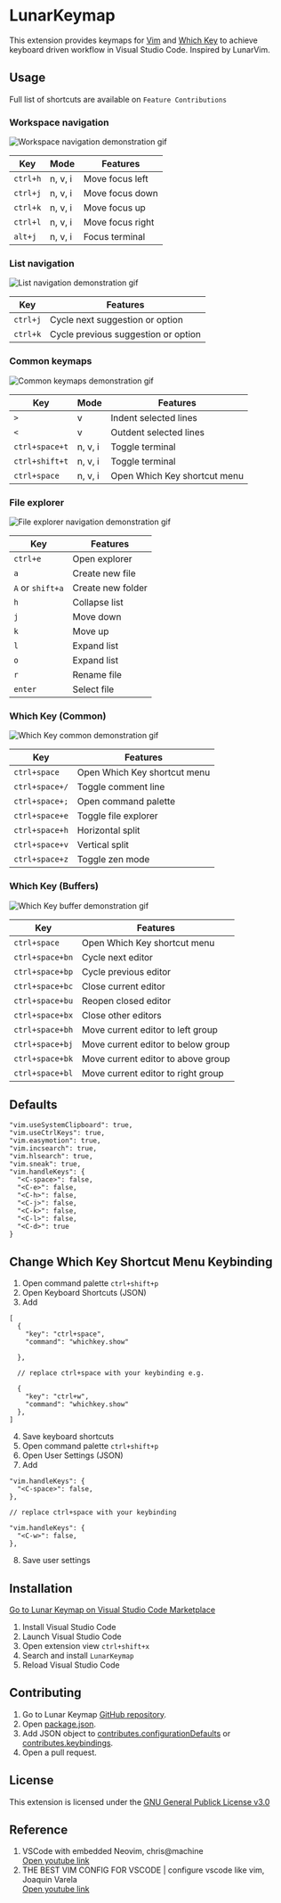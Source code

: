 # LunarKeymap

This extension provides keymaps for [Vim](https://marketplace.visualstudio.com/items?itemName=vscodevim.vim) and [Which Key](https://marketplace.visualstudio.com/items?itemName=VSpaceCode.whichkey) to achieve keyboard driven workflow in Visual Studio Code. Inspired by LunarVim.

## Usage

Full list of shortcuts are available on `Feature Contributions`

### Workspace navigation

![Workspace navigation demonstration gif](assets/workspace-navigation.gif)

| Key      | Mode    | Features         |
| -------- | ------- | ---------------- |
| `ctrl+h` | n, v, i | Move focus left  |
| `ctrl+j` | n, v, i | Move focus down  |
| `ctrl+k` | n, v, i | Move focus up    |
| `ctrl+l` | n, v, i | Move focus right |
| `alt+j`  | n, v, i | Focus terminal   |

### List navigation

![List navigation demonstration gif](assets/list-navigation.gif)

| Key      | Features                            |
| -------- | ----------------------------------- |
| `ctrl+j` | Cycle next suggestion or option     |
| `ctrl+k` | Cycle previous suggestion or option |

### Common keymaps

![Common keymaps demonstration gif](assets/common-keymaps.gif)

| Key            | Mode    | Features                     |
| -------------- | ------- | ---------------------------- |
| `>`            | v       | Indent selected lines        |
| `<`            | v       | Outdent selected lines       |
| `ctrl+space+t` | n, v, i | Toggle terminal              |
| `ctrl+shift+t` | n, v, i | Toggle terminal              |
| `ctrl+space`   | n, v, i | Open Which Key shortcut menu |

### File explorer

![File explorer navigation demonstration gif](assets/file-navigation.gif)

| Key              | Features          |
| ---------------- | ----------------- |
| `ctrl+e`         | Open explorer     |
| `a`              | Create new file   |
| `A` or `shift+a` | Create new folder |
| `h`              | Collapse list     |
| `j`              | Move down         |
| `k`              | Move up           |
| `l`              | Expand list       |
| `o`              | Expand list       |
| `r`              | Rename file       |
| `enter`          | Select file       |

### Which Key (Common)

![Which Key common demonstration gif](assets/whichkey-common.gif)

| Key            | Features                     |
| -------------- | ---------------------------- |
| `ctrl+space`   | Open Which Key shortcut menu |
| `ctrl+space+/` | Toggle comment line          |
| `ctrl+space+;` | Open command palette         |
| `ctrl+space+e` | Toggle file explorer         |
| `ctrl+space+h` | Horizontal split             |
| `ctrl+space+v` | Vertical split               |
| `ctrl+space+z` | Toggle zen mode              |

### Which Key (Buffers)

![Which Key buffer demonstration gif](assets/whichkey-buffer.gif)

| Key             | Features                           |
| --------------- | ---------------------------------- |
| `ctrl+space`    | Open Which Key shortcut menu       |
| `ctrl+space+bn` | Cycle next editor                  |
| `ctrl+space+bp` | Cycle previous editor              |
| `ctrl+space+bc` | Close current editor               |
| `ctrl+space+bu` | Reopen closed editor               |
| `ctrl+space+bx` | Close other editors                |
| `ctrl+space+bh` | Move current editor to left group  |
| `ctrl+space+bj` | Move current editor to below group |
| `ctrl+space+bk` | Move current editor to above group |
| `ctrl+space+bl` | Move current editor to right group |

## Defaults

```
"vim.useSystemClipboard": true,
"vim.useCtrlKeys": true,
"vim.easymotion": true,
"vim.incsearch": true,
"vim.hlsearch": true,
"vim.sneak": true,
"vim.handleKeys": {
  "<C-space>": false,
  "<C-e>": false,
  "<C-h>": false,
  "<C-j>": false,
  "<C-k>": false,
  "<C-l>": false,
  "<C-d>": true
}
```

## Change Which Key Shortcut Menu Keybinding

1. Open command palette `ctrl+shift+p`
2. Open Keyboard Shortcuts (JSON)
3. Add

```
[
  {
    "key": "ctrl+space",
    "command": "whichkey.show"

  },

  // replace ctrl+space with your keybinding e.g.

  {
    "key": "ctrl+w",
    "command": "whichkey.show"
  },
]
```

4. Save keyboard shortcuts
5. Open command palette `ctrl+shift+p`
6. Open User Settings (JSON)
7. Add

```
"vim.handleKeys": {
  "<C-space>": false,
},

// replace ctrl+space with your keybinding

"vim.handleKeys": {
  "<C-w>": false,
},
```

8. Save user settings

<!-- ## Known Issues -->

## Installation

[Go to Lunar Keymap on Visual Studio Code Marketplace](https://marketplace.visualstudio.com/items?itemName=fathulfahmy.lunarkeymap)

1. Install Visual Studio Code
2. Launch Visual Studio Code
3. Open extension view `ctrl+shift+x`
4. Search and install `LunarKeymap`
5. Reload Visual Studio Code

## Contributing

1. Go to Lunar Keymap [GitHub repository](https://github.com/fathulfahmy/lunarkeymap).
2. Open [package.json](https://github.com/fathulfahmy/lunarkeymap/blob/main/package.json).
3. Add JSON object to [contributes.configurationDefaults](https://github.com/fathulfahmy/lunarkeymap/blob/main/package.json) or [contributes.keybindings](https://github.com/fathulfahmy/lunarkeymap/blob/main/package.json).
4. Open a pull request.

## License

This extension is licensed under the [GNU General Publick License v3.0](https://github.com/fathulfahmy/lunarkeymap/blob/main/LICENSE)

## Reference

1. VSCode with embedded Neovim, chris@machine  
   [Open youtube link](https://www.youtube.com/watch?v=g4dXZ0RQWdw)
2. THE BEST VIM CONFIG FOR VSCODE | configure vscode like vim, Joaquin Varela  
   [Open youtube link](https://www.youtube.com/watch?v=Vkm4bc2Y0AA&t=215s)

